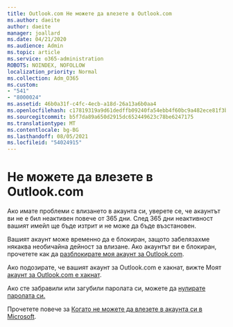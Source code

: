 ```yaml
---
title: Outlook.com Не можете да влезете в Outlook.com
ms.author: daeite
author: daeite
manager: joallard
ms.date: 04/21/2020
ms.audience: Admin
ms.topic: article
ms.service: o365-administration
ROBOTS: NOINDEX, NOFOLLOW
localization_priority: Normal
ms.collection: Adm_O365
ms.custom:
- "541"
- "8000024"
ms.assetid: 46b0a31f-c4fc-4ecb-a18d-26a13a6b0aa4
ms.openlocfilehash: c17819319a9d61dedffb09240fa54ebb4f60bc9a482ece81f3b72693abea3d2e
ms.sourcegitcommit: b5f7da89a650d2915dc652449623c78be6247175
ms.translationtype: MT
ms.contentlocale: bg-BG
ms.lasthandoff: 08/05/2021
ms.locfileid: "54024915"
---
```

# <a name="cant-sign-in-to-outlookcom"></a>Не можете да влезете в Outlook.com

Ако имате проблеми с влизането в акаунта си, уверете се, че акаунтът ви не е бил неактивен повече от 365 дни. След 365 дни неактивност вашият имейл ще бъде изтрит и не може да бъде възстановен.
  
Вашият акаунт може временно да е блокиран, защото забелязахме някаква необичайна дейност за влизане. Ако акаунтът ви е блокиран, прочетете как да [разблокирате моя акаунт за Outlook.com](https://support.office.com/article/f4ad2701-d166-4d8b-8a6a-9af2a1f8a4c4?wt.mc_id=Office_Outlook_com_Alchemy).
  
Ако подозирате, че вашият акаунт за Outlook.com е хакнат, вижте Моят [акаунт за Outlook.com е хакнат](https://support.office.com/article/35993ac5-ac2f-494e-aacb-5232dda453d8?wt.mc_id=Office_Outlook_com_Alchemy).
  
Ако сте забравили или загубили паролата си, можете да [нулирате паролата си.](https://go.microsoft.com/fwlink/p/?LinkID=242804)
  
Прочетете повече за [Когато не можете да влезете в акаунта си в Microsoft](https://go.microsoft.com/fwlink/p/?linkid=837479).
  